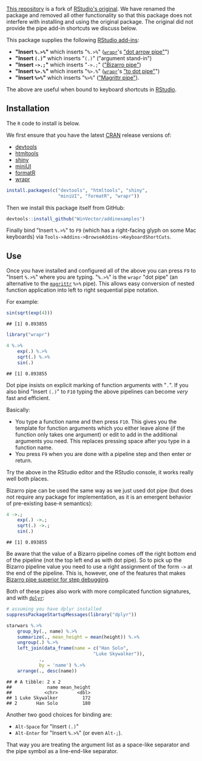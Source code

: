 
<!-- README.md is generated from README.Rmd. Please edit that file -->
[This repository](https://github.com/WinVector/addinexamplesWV) is a fork of [RStudio's original](https://github.com/rstudio/addinexamples). We have renamed the package and removed all other functionality so that this package does not interfere with installing and using the original package. The original did not provide the pipe add-in shortcuts we discuss below.

This package supplies the following [RStudio add-ins](https://rstudio.github.io/rstudioaddins/):

-   **"Insert `%.>%`"** which inserts "`%.>%`" ([`wrapr`](https://winvector.github.io/wrapr/)'s ["dot arrow pipe"](https://winvector.github.io/wrapr/articles/dot_pipe.html)")
-   **"Insert `(.)`"** which inserts "`(.)`" ("argument stand-in")
-   **"Insert `->.;`"** which inserts "`->.;`" (["Bizarro pipe"](http://www.win-vector.com/blog/2016/12/magrittrs-doppelganger/))
-   **"Insert `%>.%`"** which inserts "`%>.%`" ([`wrapr`](https://winvector.github.io/wrapr/)'s ["to dot pipe"](https://winvector.github.io/wrapr/reference/grapes-greater-than-.-grapes.html)")
-   **"Insert `%>%`"** which inserts "`%>%`" (["Magrittr pipe"](https://CRAN.R-project.org/package=magrittr)).

The above are useful when bound to keyboard shortcuts in [RStudio](https://www.rstudio.com/products/RStudio/).

Installation
------------

The `R` code to install is below.

We first ensure that you have the latest [CRAN](https://cran.r-project.org) release versions of:

-   [devtools](https://github.com/hadley/devtools)
-   [htmltools](https://github.com/rstudio/htmltools)
-   [shiny](https://github.com/rstudio/shiny)
-   [miniUI](https://github.com/rstudio/miniUI)
-   [formatR](https://CRAN.R-project.org/package=formatR)
-   [wrapr](https://CRAN.R-project.org/package=wrapr)

``` r
install.packages(c("devtools", "htmltools", "shiny", 
                   "miniUI", "formatR", "wrapr"))
```

Then we install this package itself from GitHub:

``` r
devtools::install_github("WinVector/addinexamples")
```

Finally bind "Insert `%.>%`" to `F9` (which has a right-facing glyph on some Mac keyboards) via `Tools->Addins->BrowseAddins->KeyboardShortCuts`.

Use
---

Once you have installed and configured all of the above you can press `F9` to "Insert `%.>%`" where you are typing. "`%.>%`" is the `wrapr` "dot pipe" (an alternative to the [`magrittr`](https://CRAN.R-project.org/package=magrittr) `%>%` pipe). This allows easy conversion of nested function application into left to right sequential pipe notation.

For example:

``` r
sin(sqrt(exp(4)))
```

    ## [1] 0.893855

``` r
library("wrapr")

4 %.>%
    exp(.) %.>%
    sqrt(.) %.>%
    sin(.)
```

    ## [1] 0.893855

Dot pipe insists on explicit marking of function arguments with "`.`". If you also bind "Insert `(.)`" to `F10` typing the above pipelines can become *very* fast and efficient.

Basically:

-   You type a function name and then press `F10`. This gives you the template for function arguments which you either leave alone (if the function only takes one argument) or edit to add in the additional arguments you need. This replaces pressing space after you type in a function name.
-   You press `F9` when you are done with a pipeline step and then enter or return.

Try the above in the RStudio editor and the RStudio console, it works really well both places.

Bizarro pipe can be used the same way as we just used dot pipe (but does not require any package for implementation, as it is an emergent behavior of pre-existing base-`R` semantics):

``` r
4 ->.;
    exp(.) ->.;
    sqrt(.) ->.;
    sin(.)
```

    ## [1] 0.893855

Be aware that the value of a Bizarro pipeline comes off the right bottom end of the pipeline (not the top left end as with dot pipe). So to pick up the Bizarro pipeline value you need to use a right assignment of the form `->` at the end of the pipeline. This is, however, one of the features that makes [Bizarro pipe superior for step debugging](http://www.win-vector.com/blog/2017/01/using-the-bizarro-pipe-to-debug-magrittr-pipelines-in-r/).

Both of these pipes also work with more complicated function signatures, and with [`dplyr`](https://CRAN.R-project.org/package=dplyr):

``` r
# assuming you have dplyr installed
suppressPackageStartupMessages(library("dplyr"))

starwars %.>%
    group_by(., name) %.>%
    summarize(., mean_height = mean(height)) %.>%
    ungroup(.) %.>%
    left_join(data_frame(name = c("Han Solo", 
                                "Luke Skywalker")), 
            ., 
            by = 'name') %.>%
    arrange(., desc(name))
```

    ## # A tibble: 2 x 2
    ##             name mean_height
    ##            <chr>       <dbl>
    ## 1 Luke Skywalker         172
    ## 2       Han Solo         180

Another two good choices for binding are:

-   `Alt-Space` for "Insert `(.)`"
-   `Alt-Enter` for "Insert `%.>%`" (or even `Alt-;`).

That way you are treating the argument list as a space-like separator and the pipe symbol as a line-end-like separator.
